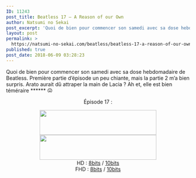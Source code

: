 ```yaml
---
ID: 11243
post_title: Beatless 17 – A Reason of our Own
author: Natsumi no Sekai
post_excerpt: 'Quoi de bien pour commencer son samedi avec sa dose hebdomadaire de Beatless. Premi&egrave;re partie d&rsquo;&eacute;pisode un peu chiante, mais la partie 2 m&rsquo;a bien surpris. Arato aurait d&ucirc; attraper la main de Lacia ? Ah et, elle est bien t&eacute;m&eacute;raire ****** &#128539; &Eacute;pisode 17 : HD :&nbsp;8bits&nbsp;/&nbsp;10bits FHD :&nbsp;8bits&nbsp;/&nbsp;10bits'
layout: post
permalink: >
  https://natsumi-no-sekai.com/beatless/beatless-17-a-reason-of-our-own/
published: true
post_date: 2018-06-09 03:28:23
---
```

<p>Quoi de bien pour commencer son samedi avec sa dose hebdomadaire de Beatless. Première partie d&#8217;épisode un peu chiante, mais la partie 2 m&#8217;a bien surpris. Arato aurait dû attraper la main de Lacia ? Ah et, elle est bien téméraire ****** <img src="https://s.w.org/images/core/emoji/2.4/72x72/1f61b.png" alt="😛" class="wp-smiley" style="height: 1em; max-height: 1em;" /><br />
<span id="more-2024"></span></p>
<div>
<div style="text-align: center;">
<p>Épisode 17 :</p>
</div>
</div>
<div class="separator" style="text-align: center;"><a href="http://ddl.natsumi-no-sekai.com/player/index.php?vid=http://ddl.natsumi-no-sekai.com/3D%20Kanojo/%5BNatsumi%20%26%20KnK%5D%203D%20Kanojo%20Real%20Girl%20-%2008%20VOSTFR%20%281920x1080%208bit%20AAC%29%20%5B925E02A3%5D.mp4"  rel="noopener"><img class="alignnone" src="https://4.bp.blogspot.com/-MkhpcBw6lxA/VjBMRcvi0QI/AAAAAAAAArY/bATWK6WDBxM/s320/Stream.png" alt="" width="320" height="68" border="0" /></a></div>
<div class="separator" style="text-align: center;"><img src="https://2.bp.blogspot.com/-CL45y9w8BDA/VjC3kDmpbLI/AAAAAAAAAro/fg42YMTnDNk/s320/Download.png" width="320" height="68" border="0" /></div>
<div class="separator" style="text-align: center;">HD : <a href="http://ddl.natsumi-no-sekai.com/Beatless/%5BNatsumi%20no%20Sekai%5D%20Beatless%20-%2017%20VOSTFR%20%281280x720%208bit%20AAC%29%20%5B26151F4D%5D.mp4">8bits</a> / <a href="http://ddl.natsumi-no-sekai.com/Beatless/%5BNatsumi%20no%20Sekai%5D%20Beatless%20-%2017%20VOSTFR%20%281280x720%2010bit%20AAC%29%20%5B2726B9D8%5D.mkv">10bits</a></div>
<div class="separator" style="text-align: center;">FHD : <a href="http://ddl.natsumi-no-sekai.com/Beatless/FHD/%5BNatsumi%20no%20Sekai%5D%20Beatless%20-%2017%20VOSTFR%20%281920x1080%208bit%20AAC%29%20%5B14DEF1D1%5D.mp4">8bits</a> / <a href="http://ddl.natsumi-no-sekai.com/Beatless/FHD/%5BNatsumi%20no%20Sekai%5D%20Beatless%20-%2017%20VOSTFR%20%281920x1080%2010bit%20AAC%29%20%5B967547A6%5D.mkv">10bits</a></div>